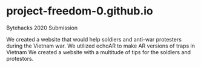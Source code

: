 # project-freedom-0.github.io
 Bytehacks 2020 Submission
 
 We created a website that would help soldiers and anti-war protesters during the Vietnam war.
 We utilized echoAR to make AR versions of traps in Vietnam
 We created a website with a multitude of tips for the soldiers and protestors.
